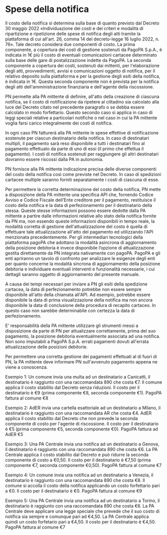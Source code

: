 # Spese della notifica



Il costo della notifica si determina sulla base di quanto previsto dal Decreto 30 maggio 2022 «Individuazione dei costi e dei criteri e modalità di ripartizione e ripetizione delle spese di notifica degli atti tramite la piattaforma di cui all'art. 26, comma 14 del decreto-legge 16 luglio 2022, n. 76». Tale decreto considera due componenti di costo. La prima componente, a copertura dei costi di gestione sostenuti da PagoPA S.p.A., è indicata in 1€ più il costo di eventuali comunicazioni cartacee determinato sulla base delle gare di postalizzazione indette da PagoPA. La seconda componente a copertura dei costi, sostenuti dai mittenti, per l'elaborazione degli atti, provvedimenti, avvisi e comunicazioni oggetto di notifica, per il relativo deposito sulla piattaforma e per la gestione degli esiti della notifica, è indicata in 1€. Questa seconda componente non è prevista per la notifica degli atti dell'amministrazione finanziaria e dell'agente della riscossione.

PN permette alla PA mittente di definire, all'atto della creazione di ciascuna notifica, se il costo di notificazione da ripetere al cittadino sia calcolato alla luce del Decreto citato nel precedente paragrafo o se debba essere calcolato in modo forfettario. Questo secondo caso si applica in caso di leggi speciali relative a particolari notifiche o nel caso in cui la PA mittente voglia farsi carico integralmente dei costi di notifica.&#x20;

In ogni caso PN fatturerà alla PA mittente le spese effettive di notificazione sostenute per ciascun destinatario della notifica. In caso di destinatari multipli, il pagamento sarà reso disponibile a tutti i destinatari fino al pagamento effettuato da parte di uno di essi (il primo che effettua il pagamento). I costi di notifica sostenuti per raggiungere gli altri destinatari dovranno essere riscossi dalla PA in autonomia.

PN fornisce alla PA mittente indicazione precisa delle diverse componenti del costo della notifica così come previste nel Decreto. In caso di spedizioni cartacee multiple saranno forniti separatamente i costi di ciascuna di esse.

Per permettere la corretta determinazione del costo della notifica, PN mette a disposizione della PA mittente una specifica API che, fornendo Codice Avviso e Codice Fiscale dell’Ente creditore per il pagamento, restituisce il costo della notifica e la data di perfezionamento per il destinatario della stessa. Queste stesse informazioni possono essere dedotte dalla PA mittente a partire dalle informazioni relative allo stato della notifica fornite da PN ma, non essendo queste informazioni disponibili in tempo reale, la modalità corretta di gestione dell'attualizzazione del costo è quella di effettuare tale attualizzazione all'atto del pagamento ed utilizzando l'API menzionata precedentemente. Per gli intermediari tecnologici della piattaforma pagoPA che adottano la modalità asincrona di aggiornamento della posizione debitoria è invece disponibile l’opzione di attualizzazione gestita direttamente da PN integrata nativamente con pagoPA. PagoPA e gli enti apriranno un tavolo di confronto per analizzare le esigenze degli enti per quanto concerne la modalità sincrona di aggiornamento della posizione debitoria e individuare eventuali interventi e funzionalità necessarie, i cui dettagli saranno oggetto di aggiornamento del presente manuale.

A causa dei tempi necessari per inviare a PN gli esiti della spedizione cartacea, la data di perfezionamento potrebbe non essere sempre disponibile all'atto della chiamata all'API. Ad esempio, potrebbe essere disponibile la data di prima visualizzazione della notifica ma non ancora disponibile la data di conclusione della procedura di recapito cartaceo. In questo caso non sarebbe determinabile con certezza la data di perfezionamento.

E' responsabilità della PA mittente utilizzare gli strumenti messi a disposizione da parte di PN per attualizzare correttamente, prima del suo pagamento, la posizione debitoria eventualmente associata ad una notifica. Non sono imputabili a PagoPA S.p.A. errati pagamenti dovuti all'errata attualizzazione delle posizioni debitorie.

Per permettere una corretta gestione dei pagamenti effettuati al di fuori di PN, la PA mittente deve informare PN sull'avvenuto pagamento appena ne viene a conoscenza.

Esempio 1: Un comune invia una multa ad un destinatario a Canicattì, il destinatario è raggiunto con una raccomandata 890 che costa €7. Il comune applica il costo stabilito dal Decreto senza riduzioni. Il costo per il destinatario è €9 (prima componente €8, seconda componente €1). PagoPA fattura al comune €8

Esempio 2: AdER invia una cartella esattoriale ad un destinatario a Milano, il destinatario è raggiunto con una raccomandata AR che costa €4. AdER applica il costo stabilito dal Decreto che non prevede la seconda componente di costo per l'agente di riscossione. Il costo per il destinatario è €5 (prima componente €5, seconda componente €0). PagoPA fattura ad AdER €5

Esempio 3: Una PA Centrale invia una notifica ad un destinatario a Genova, il destinatario è raggiunto con una raccomandata 890 che costa €6. La PA Centrale applica il costo stabilito dal Decreto e può ridurre la seconda componente di costo a €0,50. Il costo per il destinatario è €7,50 (prima componente €7, seconda componente €0,50). PagoPA fattura al comune €7

Esempio 4: Un comune invia una notifica ad un destinatario a Venezia, il destinatario è raggiunto con una raccomandata 890 che costa €8. Il comune si accolla il costo della notifica applicando un costo forfettario pari a €0. Il costo per il destinatario è €0. PagoPA fattura al comune €9

Esempio 5: Una PA Centrale invia una notifica ad un destinatario a Torino, il destinatario è raggiunto con una raccomandata 890 che costa €6. La PA Centrale deve applicare una legge speciale che prevede che il suo costo di notifica sia sempre e comunque pari ad €4,50. La PA Centrale applica quindi un costo forfetario pari a €4,50. Il costo per il destinatario è €4,50. PagoPA fattura al comune €7
